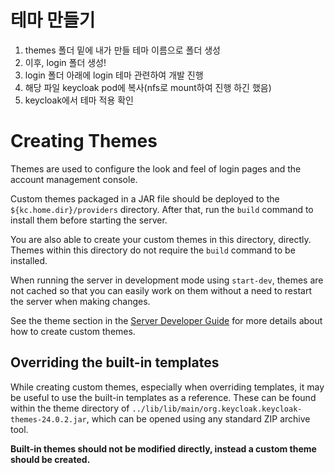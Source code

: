 테마 만들기
===============
1. themes 폴더 밑에 내가 만들 테마 이름으로 폴더 생성
2. 이후, login 폴더 생성!
3. login 폴더 아래에 login 테마 관련하여 개발 진행
4. 해당 파일 keycloak pod에 복사(nfs로 mount하여 진행 하긴 했음)
5. keycloak에서 테마 적용 확인

Creating Themes
===============

Themes are used to configure the look and feel of login pages and the account management console.

Custom themes packaged in a JAR file should be deployed to the `${kc.home.dir}/providers` directory. After that, run
the `build` command to install them before starting the server.

You are also able to create your custom themes in this directory, directly. Themes within this directory do not require
the `build` command to be installed.

When running the server in development mode using `start-dev`, themes are not cached so that you can easily work on them without a need to restart
the server when making changes.

See the theme section in the [Server Developer Guide](https://www.keycloak.org/docs/latest/server_development/#_themes) for more details about how to create custom themes.

Overriding the built-in templates
---------------------------------

While creating custom themes, especially when overriding templates, it may be useful to use the built-in templates as
a reference. These can be found within the theme directory of `../lib/lib/main/org.keycloak.keycloak-themes-24.0.2.jar`, which can be opened using any
standard ZIP archive tool.

**Built-in themes should not be modified directly, instead a custom theme should be created.**
